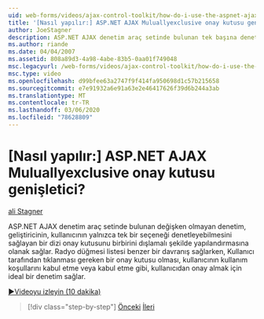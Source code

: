 ```yaml
---
uid: web-forms/videos/ajax-control-toolkit/how-do-i-use-the-aspnet-ajax-mutuallyexclusive-checkbox-extender
title: '[Nasıl yapılır:] ASP.NET AJAX Muluallyexclusive onay kutusu genişletici? | Microsoft Docs'
author: JoeStagner
description: ASP.NET AJAX denetim araç setinde bulunan tek başına denetim, geliştiricinin bir dizi onay kutusunu birbirini dışlamalı, yani e... şeklinde yapılandırmasına olanak sağlar.
ms.author: riande
ms.date: 04/04/2007
ms.assetid: 808a89d3-4a98-4abe-83b5-0aa01f749048
msc.legacyurl: /web-forms/videos/ajax-control-toolkit/how-do-i-use-the-aspnet-ajax-mutuallyexclusive-checkbox-extender
msc.type: video
ms.openlocfilehash: d99bfee63a2747f9f414fa950698d1c57b215658
ms.sourcegitcommit: e7e91932a6e91a63e2e46417626f39d6b244a3ab
ms.translationtype: MT
ms.contentlocale: tr-TR
ms.lasthandoff: 03/06/2020
ms.locfileid: "78628809"
---
```

# <a name="how-do-i-use-the-aspnet-ajax-mutuallyexclusive-checkbox-extender"></a>[Nasıl yapılır:] ASP.NET AJAX Muluallyexclusive onay kutusu genişletici?

[ali Stagner](https://github.com/JoeStagner)

ASP.NET AJAX denetim araç setinde bulunan değişken olmayan denetim, geliştiricinin, kullanıcının yalnızca tek bir seçeneği denetleyebilmesini sağlayan bir dizi onay kutusunu birbirini dışlamalı şekilde yapılandırmasına olanak sağlar. Radyo düğmesi listesi benzer bir davranış sağlarken, Kullanıcı tarafından tıklanması gereken bir onay kutusu olması, kullanıcının kullanım koşullarını kabul etme veya kabul etme gibi, kullanıcıdan onay almak için ideal bir denetim sağlar.

[&#9654;Videoyu izleyin (10 dakika)](https://channel9.msdn.com/Blogs/ASP-NET-Site-Videos/how-do-i-use-the-aspnet-ajax-mutuallyexclusive-checkbox-extender)

> [!div class="step-by-step"]
> [Önceki](how-do-i-use-the-aspnet-ajax-maskededit-controls.md)
> [İleri](how-do-i-use-the-aspnet-ajax-nobot-control.md)
